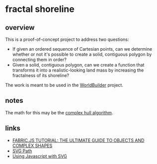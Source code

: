 # fractal shoreline

## overview

This is a proof-of-concept project to address two questions: 

- If given an ordered sequence of Cartesian points, can we determine whether or not it's possible to create a solid, contiguous polygon by connecting them in order?
- Given a solid, contiguous polygon, can we create a function that transforms it into a realistic-looking land mass by increasing the fractalness of its shoreline?

The work is meant to be used in the [WorldBuilder](https://github.com/jake-bladt/worldbuilder) project.

## notes

The math for this may be the [complex hull algorithm](https://www.codeproject.com/Articles/775753/A-Convex-Hull-Algorithm-and-its-implementation-in).

## links

* [FABRIC.JS TUTORIAL: THE ULTIMATE GUIDE TO OBJECTS AND COMPLEX SHAPES](https://codingsans.com/blog/fabricjs-tutorial)
* [SVG Path](https://www.w3schools.com/graphics/svg_path.asp)
* [Using Javascript with SVG](http://www.petercollingridge.co.uk/tutorials/svg/interactive/javascript/)
